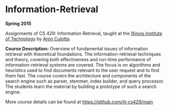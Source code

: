 # Information-Retrieval
**Spring 2015**

Assignments of CS 429: Information Retrieval, taught at the [Illinois Institute of Technology](http://cs.iit.edu) by [Aron Culotta](http://cs.iit.edu/~culotta).

**Course Description:** Overview of fundamental issues of information retrieval with theoretical foundations. The information-retrieval techniques and theory, covering both effectiveness and run-time performance of information-retrieval systems are covered. The focus is on algorithms and heuristics used to find documents relevant to the user request and to find them fast. The course covers the architecture and components of the search engine such as parser, stemmer, index builder, and query processor. The students learn the material by building a prototype of such a search engine.

More course details can be found at <https://github.com/iit-cs429/main>
